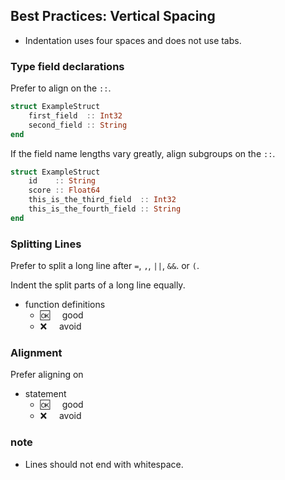 ## Best Practices:  Vertical Spacing
     
- Indentation uses four spaces and does not use tabs.

### Type field declarations

Prefer to align on the `::`.

```julia
struct ExampleStruct    
    first_field  :: Int32    
    second_field :: String    
end    
```
If the field name lengths vary greatly, align subgroups on the `::`.
```julia
struct ExampleStruct    
    id    :: String    
    score :: Float64    
    this_is_the_third_field  :: Int32    
    this_is_the_fourth_field :: String    
end    
```
### Splitting Lines

Prefer to split a long line after `=`, `,`, `||`, `&&`. or `(`.

Indent the split parts of a long line equally.

- function definitions
  - :ok:&nbsp;&nbsp;&nbsp;&nbsp; good
  - :x:&nbsp;&nbsp;&nbsp;&nbsp;  avoid

### Alignment

Prefer aligning on

- statement
  - :ok:&nbsp;&nbsp;&nbsp;&nbsp; good
  - :x:&nbsp;&nbsp;&nbsp;&nbsp;  avoid
  
### note

- Lines should not end with whitespace.


